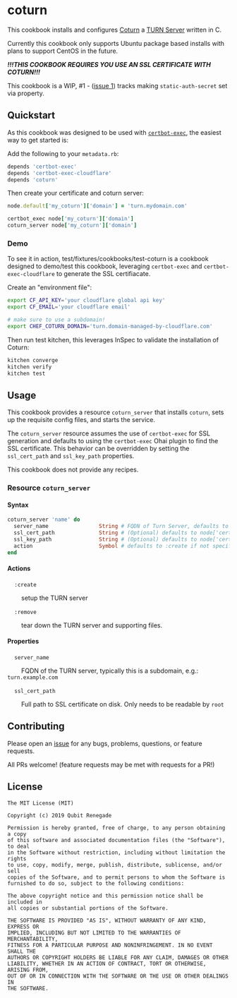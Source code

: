 # coturn

This cookbook installs and configures [Coturn](https://github.com/coturn/coturn) a [TURN Server](https://en.wikipedia.org/wiki/Traversal_Using_Relays_around_NAT) written in C.

Currently this cookbook only supports Ubuntu package based installs with plans to support CentOS in the future.

***!!!THIS COOKBOOK REQUIRES YOU USE AN SSL CERTIFICATE WITH COTURN!!!***

This cookbook is a WIP, #1 - ([issue 1](https://github.com/qubitrenegade/chef-coturn/issues/1)) tracks making `static-auth-secret` set via property.

## Quickstart

As this cookbook was designed to be used with [`certbot-exec`](https://supermarket.chef.io/cookbooks/certbot-exec), the easiest way to get started is:

Add the following to your `metadata.rb`:

```ruby
depends 'certbot-exec'
depends 'certbot-exec-cloudflare'
depends 'coturn'
```

Then create your certificate and coturn server:

```ruby
node.default['my_coturn']['domain'] = 'turn.mydomain.com'

certbot_exec node['my_coturn']['domain']
coturn_server node['my_coturn']['domain']
```

### Demo

To see it in action, test/fixtures/cookbooks/test-coturn is a cookbook designed to demo/test this cookbook, leveraging `certbot-exec` and `certbot-exec-cloudflare` to generate the SSL certifiacate.

Create an "environment file":

```bash
export CF_API_KEY='your cloudflare global api key'
export CF_EMAIL='your cloudflare email'

# make sure to use a subdomain!
export CHEF_COTURN_DOMAIN='turn.domain-managed-by-cloudflare.com'
```

Then run test kitchen, this leverages InSpec to validate the installation of Coturn:

```bash
kitchen converge
kitchen verify
kitchen test
```

## Usage

This cookbook provides a resource `coturn_server` that installs `coturn`, sets up the requisite config files, and starts the service.

The `coturn_server` resource assumes the use of `certbot-exec` for SSL generation and defaults to using the `certbot-exec` Ohai plugin to find the SSL certificate.  This behavior can be overridden by setting the `ssl_cert_path` and `ssl_key_path` properties.

This cookbook does not provide any recipes.

### Resource `coturn_server`

#### Syntax

```ruby
coturn_server 'name' do
  server_name                String # FQDN of Turn Server, defaults to 'name' if not specified
  ssl_cert_path              String # (Optional) defaults to node['certbot']['ssl_cert_path']
  ssl_key_path               String # (Optional) defaults to node['certbot']['ssl_key_path']
  action                     Symbol # defaults to :create if not specified
end
```

#### Actions

&nbsp;&nbsp;&nbsp;&nbsp;`:create`

&nbsp;&nbsp;&nbsp;&nbsp;&nbsp;&nbsp;&nbsp;&nbsp;setup the TURN server

&nbsp;&nbsp;&nbsp;&nbsp;`:remove`

&nbsp;&nbsp;&nbsp;&nbsp;&nbsp;&nbsp;&nbsp;&nbsp;tear down the TURN server and supporting files.

#### Properties

&nbsp;&nbsp;&nbsp;&nbsp;`server_name`

&nbsp;&nbsp;&nbsp;&nbsp;&nbsp;&nbsp;&nbsp;&nbsp;FQDN of the TURN server, typically this is a subdomain, e.g.: `turn.example.com`

&nbsp;&nbsp;&nbsp;&nbsp;`ssl_cert_path`

&nbsp;&nbsp;&nbsp;&nbsp;&nbsp;&nbsp;&nbsp;&nbsp;Full path to SSL certificate on disk.  Only needs to be readable by `root`

## Contributing

Please open an [issue](https://github.com/qubitrenegade/chef-coturn/issues) for any bugs, problems, questions, or feature requests.

All PRs welcome!  (feature requests may be met with requests for a PR!)

## License

```
The MIT License (MIT)

Copyright (c) 2019 Qubit Renegade

Permission is hereby granted, free of charge, to any person obtaining a copy
of this software and associated documentation files (the "Software"), to deal
in the Software without restriction, including without limitation the rights
to use, copy, modify, merge, publish, distribute, sublicense, and/or sell
copies of the Software, and to permit persons to whom the Software is
furnished to do so, subject to the following conditions:

The above copyright notice and this permission notice shall be included in
all copies or substantial portions of the Software.

THE SOFTWARE IS PROVIDED "AS IS", WITHOUT WARRANTY OF ANY KIND, EXPRESS OR
IMPLIED, INCLUDING BUT NOT LIMITED TO THE WARRANTIES OF MERCHANTABILITY,
FITNESS FOR A PARTICULAR PURPOSE AND NONINFRINGEMENT. IN NO EVENT SHALL THE
AUTHORS OR COPYRIGHT HOLDERS BE LIABLE FOR ANY CLAIM, DAMAGES OR OTHER
LIABILITY, WHETHER IN AN ACTION OF CONTRACT, TORT OR OTHERWISE, ARISING FROM,
OUT OF OR IN CONNECTION WITH THE SOFTWARE OR THE USE OR OTHER DEALINGS IN
THE SOFTWARE.
```